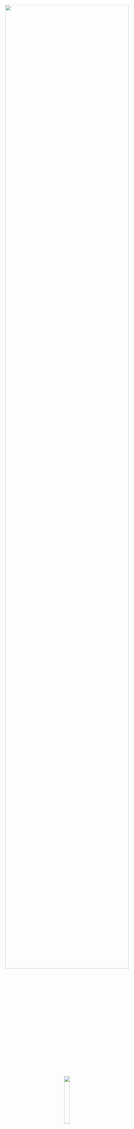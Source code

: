 <p align="center">
  <img width = "90%" src = "https://github.com/malborroni/Sperimento-e-mi-lamento/blob/master/images/DSunimib.png>
  <img width = "10%" src = "https://github.com/malborroni/Sperimento-e-mi-lamento/blob/master/images/GitHub.png">
  <img width = "20%" src = "https://github.com/malborroni/Sperimento-e-mi-lamento/blob/master/images/GPS.png">
</p>

<br>

## Titolo
Here I am: **[@malborroni](https://github.com/malborroni)** 
